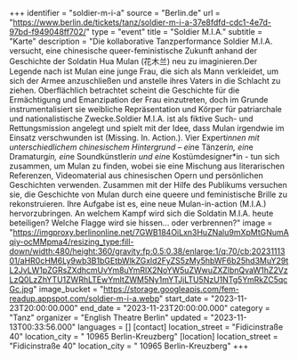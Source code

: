 +++
identifier = "soldier-m-i-a"
source = "Berlin.de"
url = "https://www.berlin.de/tickets/tanz/soldier-m-i-a-37e8fdfd-cdc1-4e7d-97bd-f949048ff702/"
type = "event"
title = "Soldier M.I.A."
subtitle = "Karte"
description = "Die kollaborative Tanzperformance Soldier M.I.A. versucht, eine chinesische queer-feministische Zukunft anhand der Geschichte der Soldatin Hua Mulan (花木兰) neu zu imaginieren.Der Legende nach ist Mulan eine junge Frau, die sich als Mann verkleidet, um sich der Armee anzuschließen und anstelle ihres Vaters in die Schlacht zu ziehen. Oberflächlich betrachtet scheint die Geschichte für die Ermächtigung und Emanzipation der Frau einzutreten, doch im Grunde instrumentalisiert sie weibliche Repräsentation und Körper für patriarchale und nationalistische Zwecke.Soldier M.I.A. ist als fiktive Such- und Rettungsmission angelegt und spielt mit der Idee, dass Mulan irgendwie im Einsatz verschwunden ist (Missing. In. Action.). Vier Expert*innen mit unterschiedlichem chinesischem Hintergrund – ein*e Tänzer*in, ein*e Dramaturg*in, ein*e Soundkünstler*in und ein*e Kostümdesigner*in - tun sich zusammen, um Mulan zu finden, wobei sie eine Mischung aus literarischen Referenzen, Videomaterial aus chinesischen Opern und persönlichen Geschichten verwenden. Zusammen mit der Hilfe des Publikums versuchen sie, die Geschichte von Mulan durch eine queere und feministische Brille zu rekonstruieren. Ihre Aufgabe ist es, eine neue Mulan-in-action (M.I.A.) hervorzubringen. An welchem Kampf wird sich die Soldatin M.I.A. heute beteiligen? Welche Flagge wird sie hissen... oder verbrennen?"
image = "https://imgproxy.berlinonline.net/7GWB184OiLxn3HuZNalu9mXpMtGNumAqiy-ocMMpma4/resizing_type:fill-down/width:480/height:360/gravity:fp:0.5:0.38/enlarge:1/q:70/cb:2023111301/aHR0cHM6Ly9wb3B1bGEtbWlkZGxld2FyZS5zMy5hbWF6b25hd3MuY29tL2JvLW1pZGRsZXdhcmUvYm8uYmRlX2NoYW5uZWwuZXZlbnQvaW1hZ2VzLzQ0LzZhYTU1ZWRhLTEwYmItZWM5Ny1mYTJjLTU5NzU1NTg5YmRkZC5qcGc.jpg"
image_bucket = "https://storage.googleapis.com/fem-readup.appspot.com/soldier-m-i-a.webp"
start_date = "2023-11-23T20:00:00.000"
end_date = "2023-11-23T20:00:00.000"
category = "Tanz"
organizer = "English Theatre Berlin"
updated = "2023-11-13T00:33:56.000"
languages = []
[contact]
location_street = "Fidicinstraße 40"
location_city = " 10965 Berlin-Kreuzberg"
[location]
location_street = "Fidicinstraße 40"
location_city = " 10965 Berlin-Kreuzberg"
+++